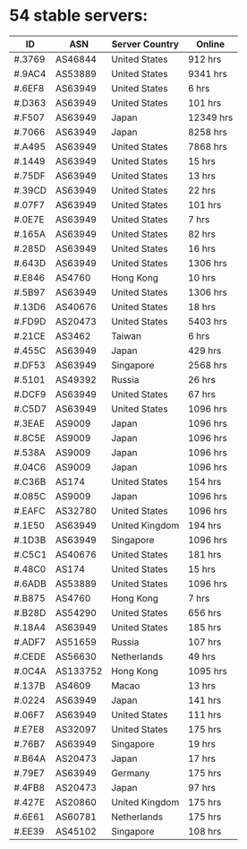 # 54 stable servers:

| ID | ASN | Server Country | Online |
| ------ | ------ | ------ | ------ |
| #.3769 | AS46844 | United States | 912 hrs |
| #.9AC4 | AS53889 | United States | 9341 hrs |
| #.6EF8 | AS63949 | United States | 6 hrs |
| #.D363 | AS63949 | United States | 101 hrs |
| #.F507 | AS63949 | Japan | 12349 hrs |
| #.7066 | AS63949 | Japan | 8258 hrs |
| #.A495 | AS63949 | United States | 7868 hrs |
| #.1449 | AS63949 | United States | 15 hrs |
| #.75DF | AS63949 | United States | 13 hrs |
| #.39CD | AS63949 | United States | 22 hrs |
| #.07F7 | AS63949 | United States | 101 hrs |
| #.0E7E | AS63949 | United States | 7 hrs |
| #.165A | AS63949 | United States | 82 hrs |
| #.285D | AS63949 | United States | 16 hrs |
| #.643D | AS63949 | United States | 1306 hrs |
| #.E846 | AS4760 | Hong Kong | 10 hrs |
| #.5B97 | AS63949 | United States | 1306 hrs |
| #.13D6 | AS40676 | United States | 18 hrs |
| #.FD9D | AS20473 | United States | 5403 hrs |
| #.21CE | AS3462 | Taiwan | 6 hrs |
| #.455C | AS63949 | Japan | 429 hrs |
| #.DF53 | AS63949 | Singapore | 2568 hrs |
| #.5101 | AS49392 | Russia | 26 hrs |
| #.DCF9 | AS63949 | United States | 67 hrs |
| #.C5D7 | AS63949 | United States | 1096 hrs |
| #.3EAE | AS9009 | Japan | 1096 hrs |
| #.8C5E | AS9009 | Japan | 1096 hrs |
| #.538A | AS9009 | Japan | 1096 hrs |
| #.04C6 | AS9009 | Japan | 1096 hrs |
| #.C36B | AS174 | United States | 154 hrs |
| #.085C | AS9009 | Japan | 1096 hrs |
| #.EAFC | AS32780 | United States | 1096 hrs |
| #.1E50 | AS63949 | United Kingdom | 194 hrs |
| #.1D3B | AS63949 | Singapore | 1096 hrs |
| #.C5C1 | AS40676 | United States | 181 hrs |
| #.48C0 | AS174 | United States | 15 hrs |
| #.6ADB | AS53889 | United States | 1096 hrs |
| #.B875 | AS4760 | Hong Kong | 7 hrs |
| #.B28D | AS54290 | United States | 656 hrs |
| #.18A4 | AS63949 | United States | 185 hrs |
| #.ADF7 | AS51659 | Russia | 107 hrs |
| #.CEDE | AS56630 | Netherlands | 49 hrs |
| #.0C4A | AS133752 | Hong Kong | 1095 hrs |
| #.137B | AS4609 | Macao | 13 hrs |
| #.0224 | AS63949 | Japan | 141 hrs |
| #.06F7 | AS63949 | United States | 111 hrs |
| #.E7E8 | AS32097 | United States | 175 hrs |
| #.76B7 | AS63949 | Singapore | 19 hrs |
| #.B64A | AS20473 | Japan | 17 hrs |
| #.79E7 | AS63949 | Germany | 175 hrs |
| #.4FB8 | AS20473 | Japan | 97 hrs |
| #.427E | AS20860 | United Kingdom | 175 hrs |
| #.6E61 | AS60781 | Netherlands | 175 hrs |
| #.EE39 | AS45102 | Singapore | 108 hrs |

